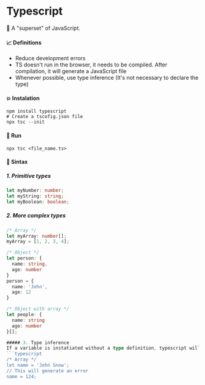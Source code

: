 # Typescript

🤩 A "superset" of JavaScript. 

#### 📈 Definitions
- Reduce development errors
- TS doesn't run in the browser, it needs to be compiled. After compilation, it will generate a JavaScript file
- Whenever possible, use type inference (It's not necessary to declare the type)

#### 💥 Instalation
```shell
npm install typescript
# Create a tscofig.json file
npx tsc --init
```
#### 🚀 Run 
```
npx tsc <file_name.ts>
```
#### 📓 Sintax
##### 1. Primitive types
```typescript
let myNumber: number;
let myString: string;
let myBoolean: boolean;
```
##### 2. More complex types
```typescript
/* Array */
let myArray: number[];
myArray = [1, 2, 3, 4];

/* Object */
let person: {
  name: string,
  age: number
}
person = {
  name: 'John',
  age: 12
}

/* Object with array */
let people: {
  name: string
  age: number
}[];

##### 3. Type inference
If a variable is instatiated without a type definition, typescript will infer the type and generate an error if something doesn't respect the type after the instantiation.
```typescript
/* Array */
let name = 'John Snow';
// This will generate an error
name = 124;

```
